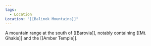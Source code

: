 ```yaml
---
tags:
  - Location
Location: "[[Balinok Mountains]]"
---
```

A mountain range at the south of [[Barovia]], notably containing [[Mt. Ghakis]] and the [[Amber Temple]].